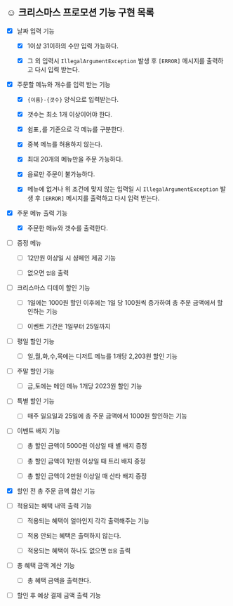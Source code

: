 


## ☺️ 크리스마스 프로모션 기능 구현 목록

- [x] 날짜 입력 기능
  - [x] 1이상 31이하의 수만 입력 가능하다.
  - [x] 그 외 입력시 `IllegalArgumentException` 발생 후 `[ERROR]` 메시지를 출력하고 다시 입력 받는다.
 

- [x] 주문할 메뉴와 개수를 입력 받는 기능
  - [x] `{이름}-{갯수}` 양식으로 입력받는다.
  - [x] 갯수는 최소 1개 이상이어야 한다.
  - [x] 쉼표`,`를 기준으로 각 메뉴를 구분한다.
  - [x] 중복 메뉴를 허용하지 않는다.
  - [x] 최대 20개의 메뉴만을 주문 가능하다.
  - [x] 음료만 주문이 불가능하다.
  - [x] 메뉴에 없거나 위 조건에 맞지 않는 입력일 시 `IllegalArgumentException` 발생 후 `[ERROR]` 메시지를 출력하고 다시 입력 받는다.


- [x] 주문 메뉴 출력 기능
  - [x] 주문한 메뉴와 갯수를 출력한다.


- [ ] 증정 메뉴
  - [ ] 12만원 이상일 시 샴페인 제공 기능
  - [ ] 없으면 `없음` 출력


- [ ] 크리스마스 디데이 할인 기능
  - [ ] 1일에는 1000원 할인 이후에는 1일 당 100원씩 증가하여 총 주문 금액에서 할인하는 기능
  - [ ] 이벤트 기간은 1일부터 25일까지


- [ ] 평일 할인 기능
  - [ ] 일,월,화,수,목에는 디저트 메뉴를 1개당 2,203원 할인 기능


- [ ] 주말 할인 기능
  - [ ] 금,토에는 메인 메뉴 1개당 2023원 할인 기능

- [ ] 특별 할인 기능
  - [ ] 매주 일요일과 25일에 총 주문 금액에서 1000원 할인하는 기능

- [ ] 이벤트 배지 기능
  - [ ] 총 할인 금액이 5000원 이상일 때 별 배지 증정
  - [ ] 총 할인 금액이 1만원 이상일 때 트리 배지 증정
  - [ ] 총 할인 금액이 2만원 이상일 때 산타 배지 증정


- [x] 할인 전 총 주문 금액 합산 기능


- [ ] 적용되는 혜택 내역 출력 기능
  -  [ ] 적용되는 혜택이 얼마인지 각각 출력해주는 기능
  -  [ ] 적용 안되는 혜택은 출력하지 않는다.
  -  [ ] 적용되는 혜택이 하나도 없으면 `없음` 출력


- [ ] 총 혜택 금액 계산 기능
  - [ ] 총 혜택 금액을 출력한다.


- [ ] 할인 후 예상 결제 금액 출력 기능

